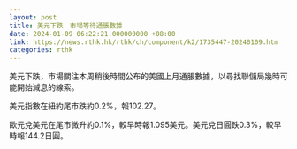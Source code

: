 ```yaml
---
layout: post
title: 美元下跌　市場等待通脹數據
date: 2024-01-09 06:22:21.000000000 +08:00
link: https://news.rthk.hk/rthk/ch/component/k2/1735447-20240109.htm
categories: rthk
---
```


美元下跌，市場關注本周稍後時間公布的美國上月通脹數據，以尋找聯儲局幾時可能開始減息的線索。

美元指數在紐約尾市跌約0.2%，報102.27。

歐元兌美元在尾市微升約0.1%，較早時報1.095美元。美元兌日圓跌0.3%，較早時報144.2日圓。
